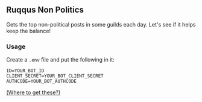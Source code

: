 ## Ruqqus Non Politics

Gets the top non-political posts in some guilds each day. Let's see if it helps keep the balance!

### Usage

Create a `.env` file and put the following in it:
```
ID=YOUR_BOT_ID
CLIENT_SECRET=YOUR_BOT_CLIENT_SECRET
AUTHCODE=YOUR_BOT_AUTHCODE
```
[(Where to get these?)](https://ruqqus.com/help/oauth)